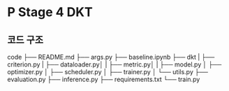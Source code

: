 # P Stage 4 DKT

## 코드 구조
code
├── README.md
├── args.py
├── baseline.ipynb
├── dkt
|	├── criterion.py
|	├── dataloader.py│
|	├── metric.py│
|	├── model.py
│	├── optimizer.py
│	├── scheduler.py
│	├── trainer.py
│	└── utils.py
├── evaluation.py
├── inference.py
├── requirements.txt
└── train.py
